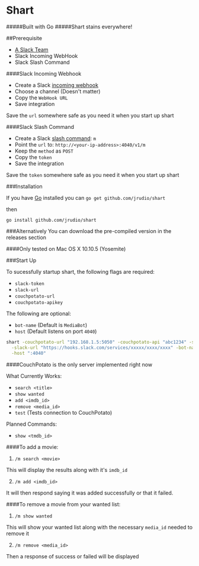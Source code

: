 Shart
===

#####Built with Go
#####Shart stains everywhere!

##Prerequisite

- [A Slack Team](https://slack.com/)
- Slack Incoming WebHook
- Slack Slash Command

####Slack Incoming Webhook
- Create a Slack [incoming webhook](https://slack.com/services/new/incoming-webhook)
- Choose a channel (Doesn't matter)
- Copy the `WebHook URL`
- Save integration

Save the `url` somewhere safe as you need it when you start up shart

####Slack Slash Command
- Create a Slack [slash command](https://slack.com/services/new/slash-commands): `m`
- Point the `url` to: `http://<your-ip-address>:4040/v1/m`
- Keep the `method` as `POST`
- Copy the `token`
- Save the integration

Save the `token` somewhere safe as you need it when you start up shart

###Installation

If you have [Go](https://golang.org/) installed you can `go get github.com/jrudio/shart`

then

`go install github.com/jrudio/shart`

###Alternatively
You can download the pre-compiled version in the releases section

####Only tested on Mac OS X 10.10.5 (Yosemite)

###Start Up

To sucessfully startup shart, the following flags are required:

- `slack-token`
- `slack-url`
- `couchpotato-url`
- `couchpotato-apikey`

The following are optional:

- `bot-name` (Default is `MediaBot`)
- `host` (Default listens on port `4040`)

```bash
shart -couchpotato-url "192.168.1.5:5050" -couchpotato-api "abc1234" -slack-token "abc1234" \
  -slack-url "https://hooks.slack.com/services/xxxxx/xxxx/xxxx" -bot-name "ShartBot" \
  -host ":4040"
```

####CouchPotato is the only server implemented right now

What Currently Works:

- `search <title>`
- `show wanted`
- `add <imdb_id>`
- `remove <media_id>`
- `test` (Tests connection to CouchPotato)


Planned Commands:

- `show <tmdb_id>`

####To add a movie:

1. `/m search <movie>`

  This will display the results along with it's `imdb_id`

2. `/m add <imdb_id>`

  It will then respond saying it was added successfully or that it failed.

####To remove a movie from your wanted list:

1. `/m show wanted`

  This will show your wanted list along with the necessary `media_id` needed to remove it

2. `/m remove <media_id>`

  Then a response of success or failed will be displayed
